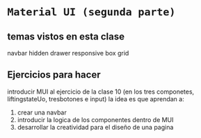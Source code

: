 # `Material UI (segunda parte)`

## temas vistos en esta clase
navbar
hidden
drawer
responsive
box
grid

## Ejercicios para hacer

introducir MUI al ejercicio de la clase 10 (en los tres componetes, liftingstateUo, tresbotones e input)
la idea es que aprendan a:
1. crear una navbar
2. introducir la logica de los componentes dentro de MUI
3. desarrollar la creatividad para el diseño de una pagina